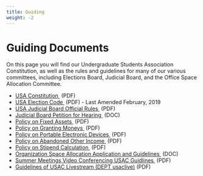 ```yaml
---
title: Guiding
weight: -2
---
```


# Guiding Documents

On this page you will find our Undergraduate Students Association Constitution, as well as the rules and guidelines for many of our various committees, including Elections Board, Judicial Board, and the Office Space Allocation Committee.

  - [USA Constitution ](elections/Constitution%20\(Updated%206.5.18\).pdf) (PDF)
  - [USA Election Code ](../eboard/docs/2019%20Election%20Code.pdf) (PDF) - Last Amended February, 2019
  - [USA Judicial Board Official Rules ](../jboard/docs/jboardrulesv2.pdf) (PDF)
  - [Judicial Board Petition for Hearing ](../jboard/docs/jboardpetition.doc) (DOC)
  - [Policy on Fixed Assets ](docs/policy_fixedassets.pdf) (PDF)
  - [Policy on Granting Moneys ](docs/policy_granting_moneys.pdf) (PDF)
  - [Policy on Portable Electronic Devices ](docs/policy_portableelec.pdf) (PDF)
  - [Policy on Abandoned Other Income ](docs/policy%20on%20abandoned%20other%20income.pdf) (PDF)
  - [Policy on Stipend Calculation ](docs/Policy%20on%20Stipend%20Calculation.pdf) (PDF)
  - [Organization Space Allocation Application and Guidelines ](docs/OSA%202013%20Application.docx) (DOC)
  - [Summer Meetings Video Conferencing USAC Guidlines ](docs/Summer%20Meetings%20Video%20Conferencing%20USAC%20Guidlines%206.4.19.pdf) (PDF)
  - [Guidelines of USAC Livestream (DEPT usaclive)](docs/IVP%20USAC%20Live%20Guidelines%2012.5.17.pdf) (PDF)
